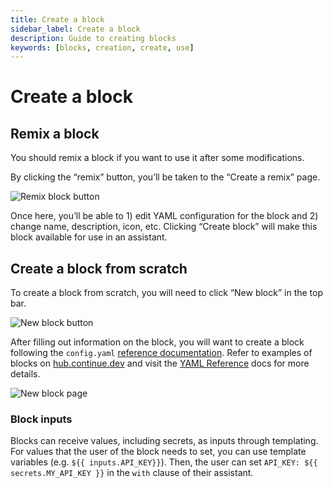 ```yaml
---
title: Create a block
sidebar_label: Create a block
description: Guide to creating blocks
keywords: [blocks, creation, create, use]
---
```


# Create a block

## Remix a block

You should remix a block if you want to use it after some modifications.

By clicking the “remix” button, you’ll be taken to the “Create a remix” page.

![Remix block button](/img/hub/block-remix-button.png)

Once here, you’ll be able to 1) edit YAML configuration for the block and 2) change name, description, icon, etc. Clicking “Create block” will make this block available for use in an assistant.

## Create a block from scratch

To create a block from scratch, you will need to click “New block” in the top bar.

![New block button](/img/hub/block-new-button.png)

After filling out information on the block, you will want to create a block following the `config.yaml` [reference documentation](../../advanced/reference). Refer to examples of blocks on [hub.continue.dev](https://hub.continue.dev/explore/models) and visit the [YAML Reference](../../advanced/reference#complete-yaml-config-example) docs for more details.

![New block page](/img/hub/block-new-page.png)

### Block inputs

Blocks can receive values, including secrets, as inputs through templating. For values that the user of the block needs to set, you can use template variables (e.g. `${{ inputs.API_KEY}}`). Then, the user can set `API_KEY: ${{ secrets.MY_API_KEY }}` in the `with` clause of their assistant.
